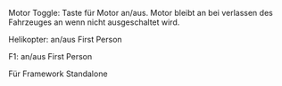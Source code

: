 Motor Toggle:
Taste für Motor an/aus. Motor bleibt an bei verlassen des Fahrzeuges an wenn nicht ausgeschaltet wird.

Helikopter:
an/aus First Person

F1:
an/aus First Person



Für Framework Standalone
